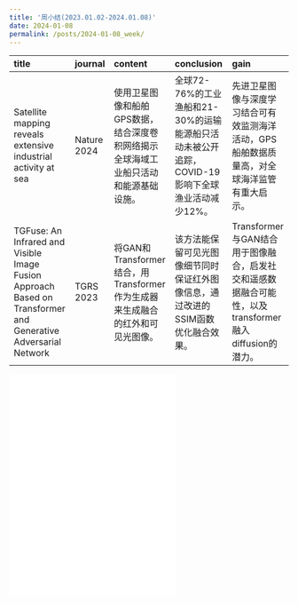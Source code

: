 ```yaml
---
title: '周小结(2023.01.02-2024.01.08)'
date: 2024-01-08
permalink: /posts/2024-01-08_week/
---
```

| title                                                                                                         | journal     | content                                                                             | conclusion                                                                                      | gain                                                                                                 |
|:--------------------------------------------------------------------------------------------------------------|:------------|:------------------------------------------------------------------------------------|:------------------------------------------------------------------------------------------------|:-----------------------------------------------------------------------------------------------------|
| Satellite mapping reveals extensive industrial activity at sea                                                | Nature 2024 | 使用卫星图像和船舶GPS数据，结合深度卷积网络揭示全球海域工业船只活动和能源基础设施。 | 全球72-76%的工业渔船和21-30%的运输能源船只活动未被公开追踪，COVID-19影响下全球渔业活动减少12%。 | 先进卫星图像与深度学习结合可有效监测海洋活动，GPS船舶数据质量高，对全球海洋监管有重大启示。          |
| TGFuse: An Infrared and Visible Image Fusion Approach Based on Transformer and Generative Adversarial Network | TGRS 2023   | 将GAN和Transformer结合，用Transformer作为生成器来生成融合的红外和可见光图像。       | 该方法能保留可见光图像细节同时保证红外图像信息，通过改进的SSIM函数优化融合效果。                | Transformer与GAN结合用于图像融合，启发社交和遥感数据融合可能性，以及transformer融入diffusion的潜力。 |

<embed src="/files/post/2024-01-08-week.pdf" type="application/pdf" height="400px" />
    